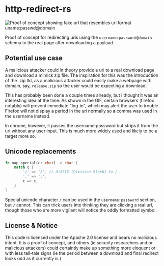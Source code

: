 # http-redirect-rs

![Proof of concept showing fake url that resembles url format uname:passwd@domain](./.assets/concept-demo.gif)

Proof of concept for redirecting uris using the `username:password@domain` schema to the real page after downloading a payload.

## Potential use case

A malicious attacker could in theory provide a uri to a real download page and download a mimick zip file. The inspiration for this was the introduction of the .zip tld, as a malicious attacker could easily make a webpage with domain, say, `release.zip` so the user would be expecting a download.

This has probably been done a couple times already, but i thought it was an interesting idea at the time. As shown in the GIF, certain browsers (firefox notably) will prevent immediate "log-in", which may alert the user to trouble. Firefox will not display a period in the uri normally so a comma was used in the username instead.

In chrome, however, it passes the username:password but strips it from the uri without any user input. This is much more widely used and likely to be a target more so.

## Unicode replacements

```rust
fn map_special(c: char) -> char {
    match c {
        '∕' => '/', // U+2215 (Division Slash) to /
        ',' => '.',
        c => c,
    }
}
```

Special unicode character `∕` can be used in the `username:password` section, but `/` cannot. This can trick users into thinking they are clicking a real url, though those who are more vigilant will notice the oddly formatted symbol.

## License & Notice

This code is licensed under the Apache 2.0 license and bears no malicious intent. It is a proof of concept, and others (ie security researchers and or malicious attackers) could certaintly make up something more eloquent or with less tell-tale signs (ie the period between a download and final redirect looks odd as it currently is.)
